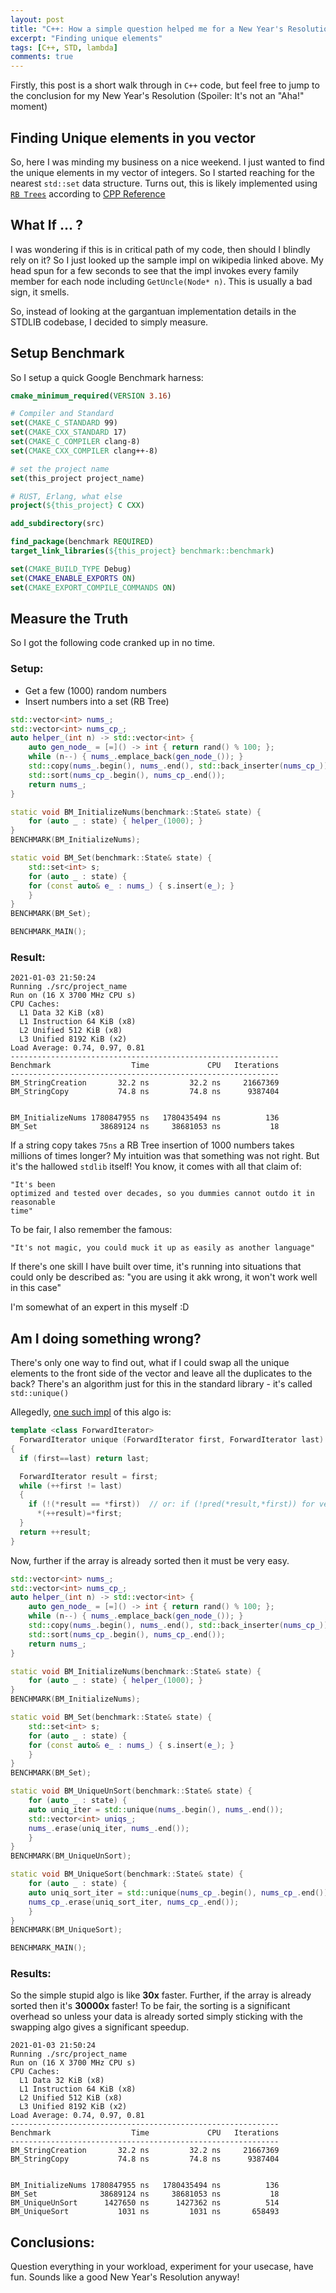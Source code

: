 ```yaml
---
layout: post
title: "C++: How a simple question helped me for a New Year's Resolution"
excerpt: "Finding unique elements"
tags: [C++, STD, lambda]
comments: true
---
```

Firstly, this post is a short walk through in ``C++`` code, but feel free to
jump to the conclusion for my New Year's Resolution (Spoiler: It's not an "Aha!"
moment)

## Finding Unique elements in you vector
So,  here I was minding my business on a nice weekend. I just wanted to find the
unique elements in my vector of integers. So I started reaching for the nearest
``std::set`` data structure. Turns out, this is likely implemented using [``RB
Trees``](https://en.wikipedia.org/wiki/Red%E2%80%93black_tree) according to [CPP
Reference](https://en.cppreference.com/w/cpp/container/set)

## What If ... ?
I was wondering if this is in critical path of my code, then should I blindly
rely on it? So I just looked up the sample impl on wikipedia linked above. My
head spun for a few seconds to see that the impl invokes every family member for
each node including ``GetUncle(Node* n)``. This is usually a bad sign, it
smells.

So, instead of looking at the gargantuan implementation details in the STDLIB
codebase, I decided to simply measure.

## Setup Benchmark
So I setup a quick Google Benchmark harness:

```cmake
cmake_minimum_required(VERSION 3.16)

# Compiler and Standard
set(CMAKE_C_STANDARD 99)
set(CMAKE_CXX_STANDARD 17)
set(CMAKE_C_COMPILER clang-8)
set(CMAKE_CXX_COMPILER clang++-8)

# set the project name
set(this_project project_name)

# RUST, Erlang, what else
project(${this_project} C CXX)

add_subdirectory(src)

find_package(benchmark REQUIRED)
target_link_libraries(${this_project} benchmark::benchmark)

set(CMAKE_BUILD_TYPE Debug)
set(CMAKE_ENABLE_EXPORTS ON)
set(CMAKE_EXPORT_COMPILE_COMMANDS ON)
```

## Measure the Truth
So I got the following code cranked up in no time.
### Setup:
+ Get a few (1000) random numbers
+ Insert numbers into a set (RB Tree)

```cpp
std::vector<int> nums_;
std::vector<int> nums_cp_;
auto helper_(int n) -> std::vector<int> {
    auto gen_node_ = [=]() -> int { return rand() % 100; };
    while (n--) { nums_.emplace_back(gen_node_()); }
    std::copy(nums_.begin(), nums_.end(), std::back_inserter(nums_cp_));
    std::sort(nums_cp_.begin(), nums_cp_.end());
    return nums_;
}

static void BM_InitializeNums(benchmark::State& state) {
    for (auto _ : state) { helper_(1000); }
}
BENCHMARK(BM_InitializeNums);

static void BM_Set(benchmark::State& state) {
    std::set<int> s;
    for (auto _ : state) {
	for (const auto& e_ : nums_) { s.insert(e_); }
    }
}
BENCHMARK(BM_Set);

BENCHMARK_MAIN();
```

### Result:

```
2021-01-03 21:50:24
Running ./src/project_name
Run on (16 X 3700 MHz CPU s)
CPU Caches:
  L1 Data 32 KiB (x8)
  L1 Instruction 64 KiB (x8)
  L2 Unified 512 KiB (x8)
  L3 Unified 8192 KiB (x2)
Load Average: 0.74, 0.97, 0.81
------------------------------------------------------------
Benchmark                  Time             CPU   Iterations
------------------------------------------------------------
BM_StringCreation       32.2 ns         32.2 ns     21667369
BM_StringCopy           74.8 ns         74.8 ns      9387404


BM_InitializeNums 1780847955 ns   1780435494 ns          136
BM_Set              38689124 ns     38681053 ns           18
```

If a string copy takes `75ns` a RB Tree insertion of 1000 numbers takes millions
of times longer? My intuition was that something was not right. But it's the
hallowed ``stdlib`` itself! You know, it comes with all that claim of:

```
"It's been
optimized and tested over decades, so you dummies cannot outdo it in reasonable
time"
```

To be fair, I also remember the famous:

```
"It's not magic, you could muck it up as easily as another language"
```

If there's one skill I have built over time, it's running into situations that
could only be described as: "you are
using it akk wrong, it won't work well in this case"

I'm somewhat of an expert in this myself :D

## Am I doing something wrong?
There's only one way to find out, what if I could swap all the unique elements
to the front side of the vector and leave all the duplicates to the back?
There's an algorithm just for this in the standard library - it's called
`std::unique()`

Allegedly, [one such impl](https://www.cplusplus.com/reference/algorithm/unique/) of this algo is:

```cpp
template <class ForwardIterator>
  ForwardIterator unique (ForwardIterator first, ForwardIterator last)
{
  if (first==last) return last;

  ForwardIterator result = first;
  while (++first != last)
  {
    if (!(*result == *first))  // or: if (!pred(*result,*first)) for version (2)
      *(++result)=*first;
  }
  return ++result;
}
```

Now, further if the array is already sorted then it must be very easy.

```cpp
std::vector<int> nums_;
std::vector<int> nums_cp_;
auto helper_(int n) -> std::vector<int> {
    auto gen_node_ = [=]() -> int { return rand() % 100; };
    while (n--) { nums_.emplace_back(gen_node_()); }
    std::copy(nums_.begin(), nums_.end(), std::back_inserter(nums_cp_));
    std::sort(nums_cp_.begin(), nums_cp_.end());
    return nums_;
}

static void BM_InitializeNums(benchmark::State& state) {
    for (auto _ : state) { helper_(1000); }
}
BENCHMARK(BM_InitializeNums);

static void BM_Set(benchmark::State& state) {
    std::set<int> s;
    for (auto _ : state) {
	for (const auto& e_ : nums_) { s.insert(e_); }
    }
}
BENCHMARK(BM_Set);

static void BM_UniqueUnSort(benchmark::State& state) {
    for (auto _ : state) {
	auto uniq_iter = std::unique(nums_.begin(), nums_.end());
	std::vector<int> uniqs_;
	nums_.erase(uniq_iter, nums_.end());
    }
}
BENCHMARK(BM_UniqueUnSort);

static void BM_UniqueSort(benchmark::State& state) {
    for (auto _ : state) {
	auto uniq_sort_iter = std::unique(nums_cp_.begin(), nums_cp_.end());
	nums_cp_.erase(uniq_sort_iter, nums_cp_.end());
    }
}
BENCHMARK(BM_UniqueSort);

BENCHMARK_MAIN();
```

### Results:
So the simple stupid algo is like **30x** faster. Further, if the array is already
sorted then it's **30000x** faster! To be fair, the sorting is a significant
overhead so unless your data is already sorted simply sticking with the swapping
algo gives a significant speedup.

```
2021-01-03 21:50:24
Running ./src/project_name
Run on (16 X 3700 MHz CPU s)
CPU Caches:
  L1 Data 32 KiB (x8)
  L1 Instruction 64 KiB (x8)
  L2 Unified 512 KiB (x8)
  L3 Unified 8192 KiB (x2)
Load Average: 0.74, 0.97, 0.81
------------------------------------------------------------
Benchmark                  Time             CPU   Iterations
------------------------------------------------------------
BM_StringCreation       32.2 ns         32.2 ns     21667369
BM_StringCopy           74.8 ns         74.8 ns      9387404


BM_InitializeNums 1780847955 ns   1780435494 ns          136
BM_Set              38689124 ns     38681053 ns           18
BM_UniqueUnSort      1427650 ns      1427362 ns          514
BM_UniqueSort           1031 ns         1031 ns       658493
```

## Conclusions:
Question everything in your workload, experiment for your usecase, have fun.
Sounds like a good New Year's Resolution anyway!
